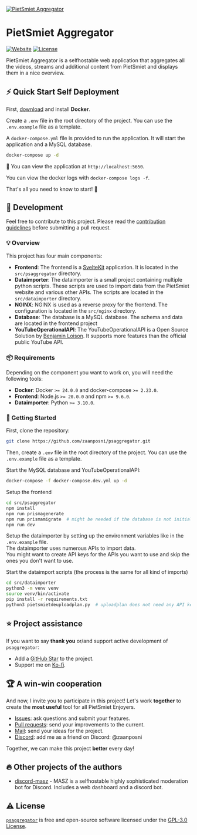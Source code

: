 [![PietSmiet Aggregator][repo_logo_img]][repo_url]

# PietSmiet Aggregator

[![Website][repo_website_img]][website_url]
[![License][repo_license_img]][repo_license_url]

PietSmiet Aggregator is a selfhostable web application that aggregates all the videos, streams and additional content from PietSmiet and displays them in a nice overview.

## ⚡️ Quick Start Self Deployment

First, [download][docker_download_url] and install **Docker**.

Create a `.env` file in the root directory of the project. You can use the `.env.example` file as a template.

A `docker-compose.yml` file is provided to run the application. It will start the application and a MySQL database.

```bash
docker-compose up -d
```

👀 You can view the application at `http://localhost:5650`.

You can view the docker logs with `docker-compose logs -f`.

That's all you need to know to start! 🎉

## 📝 Development

Feel free to contribute to this project. Please read the [contribution guidelines](CONTRIBUTING.md) before submitting a pull request.

### 💡 Overview

This project has four main components:

- **Frontend**: The frontend is a [SvelteKit][svelte_kit_url] application. It is located in the `src/psaggregator` directory.
- **Dataimporter**: The dataimporter is a small project containing multiple python scripts. These scripts are used to import data from the PietSmiet website and various other APIs. The scripts are located in the `src/dataimporter` directory.
- **NGINX**: NGINX is used as a reverse proxy for the frontend. The configuration is located in the `src/nginx` directory.
- **Database**: The database is a MySQL database. The schema and data are located in the frontend project
- **YouTubeOperationalAPI**: The YouTubeOperationalAPI is a Open Source Solution by [Benjamin Loison][benjamin_loison_url]. It supports more features than the official public YouTube API.

### 📦 Requirements

Depending on the component you want to work on, you will need the following tools:

- **Docker**: Docker `>= 24.0.0` and docker-compose `>= 2.23.0`.
- **Frontend**: Node.js `>= 20.0.0` and npm `>= 9.6.0`.
- **Dataimporter**: Python `>= 3.10.0`.

### 🚀 Getting Started

First, clone the repository:

```bash
git clone https://github.com/zaanposni/psaggregator.git
```

Then, create a `.env` file in the root directory of the project. You can use the `.env.example` file as a template.

Start the MySQL database and YouTubeOperationalAPI:

```bash
docker-compose -f docker-compose.dev.yml up -d
```

Setup the frontend

```bash
cd src/psaggregator
npm install
npm run prismagenerate
npm run prismamigrate  # might be needed if the database is not initialized yet
npm run dev
```

Setup the dataimporter by setting up the environment variables like in the `.env.example` file.\
The dataimporter uses numerous APIs to import data.\
You might want to create API keys for the APIs you want to use and skip the ones you don't want to use.

Start the dataimport scripts (the process is the same for all kind of imports)

```bash
cd src/dataimporter
python3 -m venv venv
source venv/bin/activate
pip install -r requirements.txt
python3 pietsmietdeuploadplan.py  # uploadplan does not need any API key. However - for example - reddit.py does
```

## ⭐️ Project assistance

If you want to say **thank you** or/and support active development of `psaggregator`:

- Add a [GitHub Star][repo_url] to the project.
- Support me on [Ko-fi][kofi_url].

## 🏆 A win-win cooperation

And now, I invite you to participate in this project! Let's work **together** to
create the **most useful** tool for all PietSmiet Enjoyers.

- [Issues][repo_issues_url]: ask questions and submit your features.
- [Pull requests][repo_pull_request_url]: send your improvements to the current.
- [Mail][mail_url]: send your ideas for the project.
- [Discord][discord_url]: add me as a friend on Discord: @zaanposni

Together, we can make this project **better** every day!

## 🔥 Other projects of the authors

- [discord-masz][discord_masz_url] - MASZ is a selfhostable highly sophisticated moderation bot for Discord. Includes a web dashboard and a discord bot.

## ⚠️ License

[`psaggregator`][repo_url] is free and open-source software licensed under
the [GPL-3.0 License][repo_license_url].

<!-- Website -->

[website_url]: https://pietsmiet.zaanposni.com
[repo_website_img]: https://img.shields.io/badge/Website-Online-blue?style=for-the-badge&logo=none

<!-- Repository -->

[repo_url]: https://github.com/zaanposni/psaggregator
[repo_issues_url]: https://github.com/zaanposni/psaggregaor/issues
[repo_pull_request_url]: https://github.com/zaanposni/psaggregaor/pulls
[repo_logo_img]: https://raw.githubusercontent.com/zaanposni/psaggregator/master/logo.png
[repo_license_url]: https://github.com/zaanposni/psaggregator/blob/master/LICENSE
[repo_license_img]: https://img.shields.io/badge/license-GPL%203.0-red?style=for-the-badge&logo=none

[docker_download_url]: https://docs.docker.com/get-docker/
[svelte_kit_url]: https://kit.svelte.dev/
[benjamin_loison_url]: https://github.com/Benjamin-Loison

<!-- Author -->

[kofi_url]: https://ko-fi.com/zaanposni
[discord_masz_url]: https://github.com/zaanposni/discord-masz
[mail_url]: mailto:psaggregator@zaanposni.com
[discord_url]: https://discord.com
